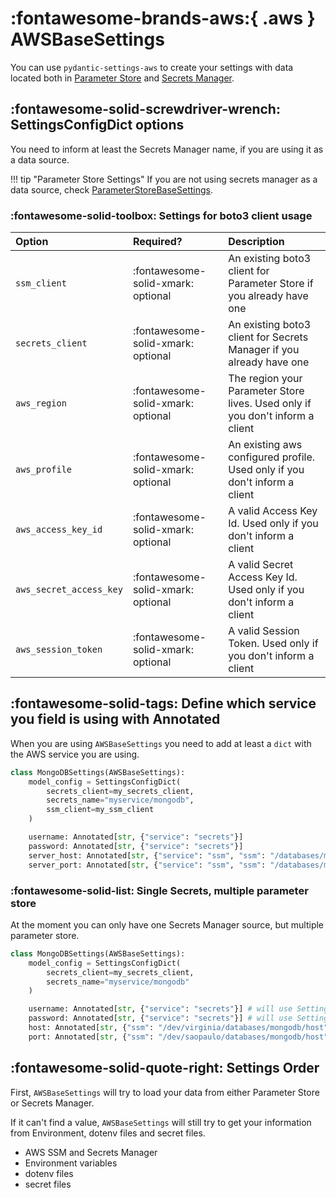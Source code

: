 # :fontawesome-brands-aws:{ .aws } AWSBaseSettings

You can use `pydantic-settings-aws` to create your settings with data located both in [Parameter Store](https://docs.aws.amazon.com/systems-manager/latest/userguide/systems-manager-parameter-store.html) and [Secrets Manager](https://aws.amazon.com/secrets-manager/).

## :fontawesome-solid-screwdriver-wrench: SettingsConfigDict options

You need to inform at least the Secrets Manager name, if you are using it as a data source.

!!! tip "Parameter Store Settings"
    If you are not using secrets manager as a data source, check [ParameterStoreBaseSettings](parameter-store.md).

### :fontawesome-solid-toolbox: Settings for boto3 client usage

| Option                  | Required?                          | Description                                                                   |
| :---------------------- | :--------------------------------- | :---------------------------------------------------------------------------- |
| `ssm_client`            | :fontawesome-solid-xmark: optional | An existing boto3 client for Parameter Store if you already have one          |
| `secrets_client`        | :fontawesome-solid-xmark: optional | An existing boto3 client for Secrets Manager if you already have one          |
| `aws_region`            | :fontawesome-solid-xmark: optional | The region your Parameter Store lives. Used only if you don't inform a client |
| `aws_profile`           | :fontawesome-solid-xmark: optional | An existing aws configured profile. Used only if you don't inform a client    |
| `aws_access_key_id`     | :fontawesome-solid-xmark: optional | A valid Access Key Id. Used only if you don't inform a client                 |
| `aws_secret_access_key` | :fontawesome-solid-xmark: optional | A valid Secret Access Key Id. Used only if you don't inform a client          |
| `aws_session_token`     | :fontawesome-solid-xmark: optional | A valid Session Token. Used only if you don't inform a client                 |

## :fontawesome-solid-tags: Define which service you field is using with Annotated

When you are using `AWSBaseSettings` you need to add at least a `dict` with the AWS service you are using.

```py linenums="1"
class MongoDBSettings(AWSBaseSettings):
    model_config = SettingsConfigDict(
        secrets_client=my_secrets_client,
        secrets_name="myservice/mongodb",
        ssm_client=my_ssm_client
    )

    username: Annotated[str, {"service": "secrets"}]
    password: Annotated[str, {"service": "secrets"}]
    server_host: Annotated[str, {"service": "ssm", "ssm": "/databases/mongodb/host"}]
    server_port: Annotated[str, {"service": "ssm", "ssm": "/databases/mongodb/port"}]
```

### :fontawesome-solid-list: Single Secrets, multiple parameter store

At the moment you can only have one Secrets Manager source, but multiple parameter store.

```py linenums="1"
class MongoDBSettings(AWSBaseSettings):
    model_config = SettingsConfigDict(
        secrets_client=my_secrets_client,
        secrets_name="myservice/mongodb"
    )

    username: Annotated[str, {"service": "secrets"}] # will use SettingsConfigDict
    password: Annotated[str, {"service": "secrets"}] # will use SettingsConfigDict
    host: Annotated[str, {"ssm": "/dev/virginia/databases/mongodb/host", "ssm_client": dev_virginia_client}] # will use dev_virginia_client
    port: Annotated[str, {"ssm": "/dev/saopaulo/databases/mongodb/host", "ssm_client": dev_saopaulo_client}] # will use dev_saopaulo_client
```

## :fontawesome-solid-quote-right: Settings Order

First, `AWSBaseSettings` will try to load your data from either Parameter Store or Secrets Manager.

If it can't find a value, `AWSBaseSettings` will still try to get your information from Environment, dotenv files and secret files.

* AWS SSM and Secrets Manager
* Environment variables
* dotenv files
* secret files
